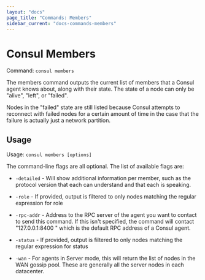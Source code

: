 ```yaml
---
layout: "docs"
page_title: "Commands: Members"
sidebar_current: "docs-commands-members"
---
```


# Consul Members

Command: `consul members`

The members command outputs the current list of members that a Consul
agent knows about, along with their state. The state of a node can only
be "alive", "left", or "failed".

Nodes in the "failed" state are still listed because Consul attempts to
reconnect with failed nodes for a certain amount of time in the case
that the failure is actually just a network partition.

## Usage

Usage: `consul members [options]`

The command-line flags are all optional. The list of available flags are:

* `-detailed` - Will show additional information per member, such as the
  protocol version that each can understand and that each is speaking.

* `-role` - If provided, output is filtered to only nodes matching
  the regular expression for role

* `-rpc-addr` - Address to the RPC server of the agent you want to contact
  to send this command. If this isn't specified, the command will contact
  "127.0.0.1:8400 " which is the default RPC address of a Consul agent.

* `-status` - If provided, output is filtered to only nodes matching
  the regular expression for status

* `-wan` - For agents in Server mode, this will return the list of nodes
  in the WAN gossip pool. These are generally all the server nodes in
  each datacenter.

